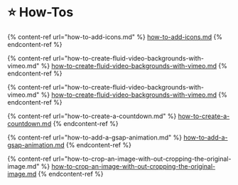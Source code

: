 # ⭐ How-Tos

{% content-ref url="how-to-add-icons.md" %}
[how-to-add-icons.md](how-to-add-icons.md)
{% endcontent-ref %}

{% content-ref url="how-to-create-fluid-video-backgrounds-with-vimeo.md" %}
[how-to-create-fluid-video-backgrounds-with-vimeo.md](how-to-create-fluid-video-backgrounds-with-vimeo.md)
{% endcontent-ref %}

{% content-ref url="how-to-create-fluid-video-backgrounds-with-vimeo.md" %}
[how-to-create-fluid-video-backgrounds-with-vimeo.md](how-to-create-fluid-video-backgrounds-with-vimeo.md)
{% endcontent-ref %}

{% content-ref url="how-to-create-a-countdown.md" %}
[how-to-create-a-countdown.md](how-to-create-a-countdown.md)
{% endcontent-ref %}

{% content-ref url="how-to-add-a-gsap-animation.md" %}
[how-to-add-a-gsap-animation.md](how-to-add-a-gsap-animation.md)
{% endcontent-ref %}

{% content-ref url="how-to-crop-an-image-with-out-cropping-the-original-image.md" %}
[how-to-crop-an-image-with-out-cropping-the-original-image.md](how-to-crop-an-image-with-out-cropping-the-original-image.md)
{% endcontent-ref %}
